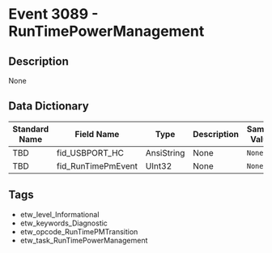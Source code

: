 # Event 3089 - RunTimePowerManagement

## Description
None

## Data Dictionary
|Standard Name|Field Name|Type|Description|Sample Value|
|---|---|---|---|---|
|TBD|fid_USBPORT_HC|AnsiString|None|`None`|
|TBD|fid_RunTimePmEvent|UInt32|None|`None`|

## Tags
* etw_level_Informational
* etw_keywords_Diagnostic
* etw_opcode_RunTimePMTransition
* etw_task_RunTimePowerManagement